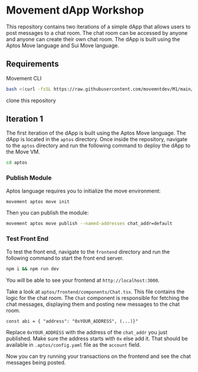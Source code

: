 # Movement dApp Workshop

This repository contains two iterations of a simple dApp that allows users to post messages to a chat room. The chat room can be accessed by anyone and anyone can create their own chat room. The dApp is built using the Aptos Move language and Sui Move language.

## Requirements

Movement CLI

```bash
bash <(curl -fsSL https://raw.githubusercontent.com/movemntdev/M1/main/scripts/install.sh) --latest
```

clone this repository

## Iteration 1

The first iteration of the dApp is built using the Aptos Move language. The dApp is located in the `aptos` directory. Once inside the repository, navigate to the `aptos` directory and run the following command to deploy the dApp to the Move VM.

```bash
cd aptos
```

### Publish Module

Aptos language requires you to initialize the move environment:

```bash
movement aptos move init
```

Then you can publish the module:

```bash
movement aptos move publish --named-addresses chat_addr=default
```

### Test Front End

To test the front end, navigate to the `frontend` directory and run the following command to start the front end server.

```bash
npm i && npm run dev
```

You will be able to see your frontend at `http://localhost:3000`.

Take a look at `aptos/frontend/components/Chat.tsx`. This file contains the logic for the chat room. The `Chat` component is responsible for fetching the chat messages, displaying them and posting new messages to the chat room.

```tsx
const abi = { "address": "0xYOUR_ADDRESS", (...)}"
```

Replace `0xYOUR_ADDRESS` with the address of the `chat_addr` you just published. Make sure the address starts with `0x` else add it. That should be available in `.aptos/config.yaml` file as the `account` field.

Now you can try running your transactions on the frontend and see the chat messages being posted.